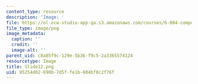```yaml
---
content_type: resource
description: 'Image: '
file: https://ol-ocw-studio-app-qa.s3.amazonaws.com/courses/6-004-computation-structures-spring-2017/95254d02690b7d5ffe1b604bf8c2f76f_Slide12.png
file_type: image/png
image_metadata:
  caption: ''
  credit: ''
  image-alt: ''
parent_uid: c8a85f9c-129e-5b36-f9c5-2a3365574124
resourcetype: Image
title: Slide12.png
uid: 95254d02-690b-7d5f-fe1b-604bf8c2f76f
---
```

